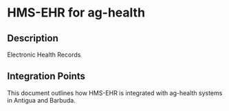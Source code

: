 # HMS-EHR for ag-health

## Description

Electronic Health Records

## Integration Points

This document outlines how HMS-EHR is integrated with ag-health systems in Antigua and Barbuda.
